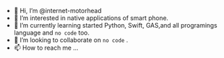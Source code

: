 - 👋 Hi, I’m @internet-motorhead
- 👀 I’m interested in native applications of smart phone.
- 🌱 I’m currently learning started Python, Swift, GAS,and all programings language and `no code` too. 
- 💞️ I’m looking to collaborate on `no code` .
- 📫 How to reach me ...

<!---
internet-motorhead/internet-motorhead is a ✨ special ✨ repository because its `README.md` (this file) appears on your GitHub profile.
You can click the Preview link to take a look at your changes.
--->
